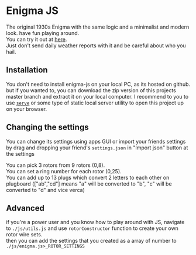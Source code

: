 # Enigma JS
The original 1930s Enigma with the same logic and a minimalist and modern look. have fun playing around.  
You can try it out at [here](https://nimaaskarian.github.io/enigma-js/).  
Just don't send daily weather reports with it and be careful about who you hail.  
## Installation
You don't need to install enigma-js on your local PC, as its hosted on github. but if you wanted to, you can download the zip version of this projects master branch and extract it on your local computer. 
I recommend to you to use [`serve`](https://www.npmjs.com/package/serve) or some type of static local server utility to open this project up on your browser.
## Changing the settings
You can change its settings using apps GUI or import your friends settings by drag and dropping your friend's `settings.json` in "Import json" button at the settings  
  
You can pick 3 rotors from 9 rotors (0,8).  
You can set a ring number for each rotor (0,25).  
You can add up to 13 plugs which convert 2 letters to each other on plugboard (["ab","cd"] means "a" will be converted to "b", "c" will be converted to "d" and vice verca) 
## Advanced
if you're a power user and you know how to play around with JS, navigate to `./js/utils.js` and use `rotorConstructor` function to create your own rotor wire sets.  
then you can add the settings that you created as a array of number to `./js/enigma.js>_ROTOR_SETTINGS`

